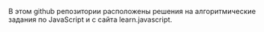 В этом github репозитории расположены решения на алгоритмические задания по JavaScript и с сайта learn.javascript.
